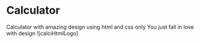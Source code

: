 # Calculator
Calculator with amazing design using html and css only You just fall in love with design
![calciHtmlLogo]

